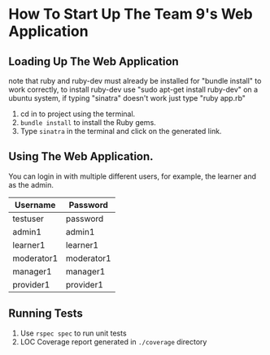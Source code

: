 # How To Start Up The Team 9's Web Application

## Loading Up The Web Application

note that ruby and ruby-dev must already be installed for "bundle install" to work correctly,
to install ruby-dev use "sudo apt-get install ruby-dev" on a ubuntu system,
if typing "sinatra" doesn't work just type "ruby app.rb"

1. cd in to project using the terminal.
2. `bundle install` to install the Ruby gems.
3. Type `sinatra` in the terminal and click on the generated link.

## Using The Web Application.
 
You can login in with multiple different users, for example, the learner and as the admin.

| Username  | Password  |
| --------- | --------- |
| testuser  | password  |
| admin1    | admin1    |
| learner1  | learner1  |
| moderator1| moderator1|
| manager1  | manager1  |
| provider1 | provider1 |

## Running Tests

1. Use `rspec spec` to run unit tests
2. LOC Coverage report generated in `./coverage` directory
